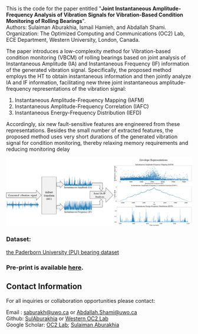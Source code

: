 This is the code for the paper entitled "**Joint Instantaneous Amplitude-Frequency Analysis of Vibration Signals for Vibration-Based Condition Monitoring of Rolling Bearings**". <br>
Authors: Sulaiman Aburakhia, Ismail Hamieh, and Abdallah Shami. <br>
Organization: The Optimized Computing and Communications (OC2) Lab, ECE Department, Western University, London, Canada. <br>

The paper introduces a low-complexity method for Vibration-based condition monitoring (VBCM) of rolling bearings based on joint analysis of Instantaneous Amplitude (IA) and Instantaneous Frequency (IF) information of the generated vibration signal. Specifically, the proposed method employs the HT to obtain instantaneous information and then jointly analyze IA and IF information, facilitating new three joint instantaneous amplitude-frequency representations of the vibration signal:
<ol>
  <li>Instantaneous Amplitude-Frequency Mapping (IAFM)</li>
  <li>Instantaneous Amplitude-Frequency Correlation (IAFC)</li>
  <li>Instantaneous Energy-Frequency Distribution (IEFD)</li>
</ol>
Accordingly, six new fault-sensitive features are engineered from these representations. Besides the small number of extracted features, the proposed method uses very short durations of the generated vibration signal for condition monitoring, thereby relaxing memory requirements and reducing monitoring delay 


<p float>
<img src="https://github.com/Western-OC2-Lab/Joint-Instantaneous-Amplitude-Frequency-Analysis-for-Vibration-Based-Condition-Monitoring/blob/main/Method.png"/> 
</p>


### Dataset:<br>
[the Paderborn University (PU) bearing dataset](https://mb.uni-paderborn.de/kat/forschung/kat-datacenter/bearing-datacenter/data-sets-and-download)<br>



### Pre-print is available [here](https://arxiv.org/abs/2405.08919). <br>



## Contact Information
For all inquiries or collaboration opportunities please contact: <br>

Email : saburakh@uwo.ca or Abdallah.Shami@uwo.ca <br>
Github: [SulAburakhia](https://github.com/SulAburakhia) or [Western OC2 Lab](https://github.com/Western-OC2-Lab) <br>
Google Scholar: [OC2 Lab](https://scholar.google.com.eg/citations?user=oiebNboAAAAJ&hl=en); [Sulaiman Aburakhia](https://scholar.google.com/citations?user=8x-pPSYAAAAJ&hl=en)




